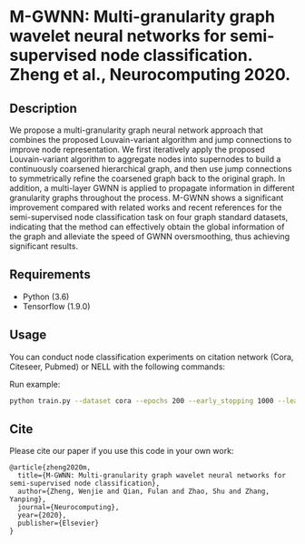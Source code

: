 # M-GWNN: Multi-granularity graph wavelet neural networks for semi-supervised node classification. Zheng et al., Neurocomputing 2020.

## Description

We propose a multi-granularity graph neural network approach that combines the proposed Louvain-variant algorithm and jump connections to improve node representation. We first iteratively apply the proposed Louvain-variant algorithm to aggregate nodes into supernodes to build a continuously coarsened hierarchical graph, and then use jump connections to symmetrically refine the coarsened graph back to the original graph. In addition, a multi-layer GWNN is applied to propagate information in different granularity graphs throughout the process. M-GWNN shows a significant improvement compared with related works and recent references for the semi-supervised node classification task on four graph standard datasets, indicating that the method can effectively obtain the global information of the graph and alleviate the speed of GWNN oversmoothing, thus achieving significant results.



## Requirements
- Python (3.6)
- Tensorflow (1.9.0)


## Usage

You can conduct node classification experiments on citation network (Cora, Citeseer, Pubmed) or NELL with the following commands:

Run example:
```bash
python train.py --dataset cora --epochs 200 --early_stopping 1000 --learning_rate 0.01 --coarsen_level 2 --dropout 0.8 --weight_decay 9e-3 --hidden 32  --wavelet_s 0.6 --threshold 9e-6 
```


## Cite
Please cite our paper if you use this code in your own work:

```
@article{zheng2020m,
  title={M-GWNN: Multi-granularity graph wavelet neural networks for semi-supervised node classification},
  author={Zheng, Wenjie and Qian, Fulan and Zhao, Shu and Zhang, Yanping},
  journal={Neurocomputing},
  year={2020},
  publisher={Elsevier}
}
```
